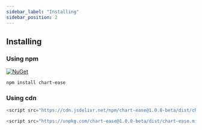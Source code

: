 ```yaml
---
sidebar_label: "Installing"
sidebar_position: 2
---
```


## Installing

### Using npm

[![NuGet](/img/npm.svg)](https://www.npmjs.com/package/chart-ease)

```bash
npm install chart-ease
```

### Using cdn

```javascript
<script src="https://cdn.jsdelivr.net/npm/chart-ease@1.0.0-beta/dist/chart-ease.min.js"></script>
```

```javascript
<script src="https://unpkg.com/chart-ease@1.0.0-beta/dist/chart-ease.min.js"></script>
```
